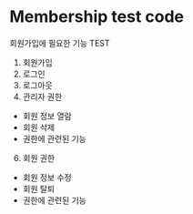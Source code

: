 # Membership test code
회원가입에 필요한 기능 TEST
1. 회원가입
2. 로그인
3. 로그아웃
4. 관리자 권한
  - 회원 정보 열람
  - 회원 삭제
  - 권한에 관련된 기능 
6. 회원 권한
  - 회원 정보 수정 
  - 회원 탈퇴 
  - 권한에 관련된 기능 

